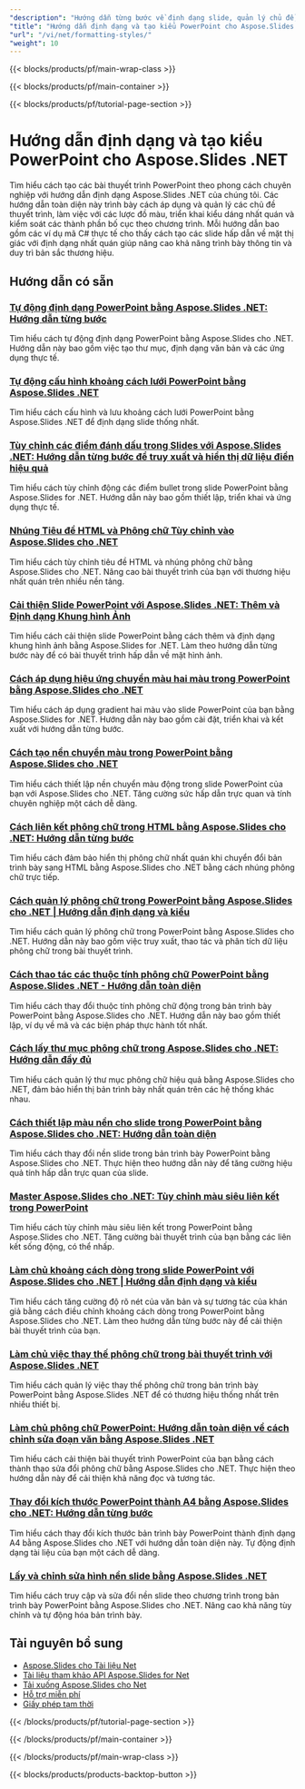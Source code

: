 ```yaml
---
"description": "Hướng dẫn từng bước về định dạng slide, quản lý chủ đề, kiểu và thiết kế trực quan trong PowerPoint bằng Aspose.Slides cho .NET."
"title": "Hướng dẫn định dạng và tạo kiểu PowerPoint cho Aspose.Slides .NET"
"url": "/vi/net/formatting-styles/"
"weight": 10
---
```


{{< blocks/products/pf/main-wrap-class >}}

{{< blocks/products/pf/main-container >}}

{{< blocks/products/pf/tutorial-page-section >}}
# Hướng dẫn định dạng và tạo kiểu PowerPoint cho Aspose.Slides .NET

Tìm hiểu cách tạo các bài thuyết trình PowerPoint theo phong cách chuyên nghiệp với hướng dẫn định dạng Aspose.Slides .NET của chúng tôi. Các hướng dẫn toàn diện này trình bày cách áp dụng và quản lý các chủ đề thuyết trình, làm việc với các lược đồ màu, triển khai kiểu dáng nhất quán và kiểm soát các thành phần bố cục theo chương trình. Mỗi hướng dẫn bao gồm các ví dụ mã C# thực tế cho thấy cách tạo các slide hấp dẫn về mặt thị giác với định dạng nhất quán giúp nâng cao khả năng trình bày thông tin và duy trì bản sắc thương hiệu.

## Hướng dẫn có sẵn

### [Tự động định dạng PowerPoint bằng Aspose.Slides .NET: Hướng dẫn từng bước](./automate-ppt-formatting-asposeslides-net/)
Tìm hiểu cách tự động định dạng PowerPoint bằng Aspose.Slides cho .NET. Hướng dẫn này bao gồm việc tạo thư mục, định dạng văn bản và các ứng dụng thực tế.

### [Tự động cấu hình khoảng cách lưới PowerPoint bằng Aspose.Slides .NET](./configure-powerpoint-grid-spacing-aspose-slides-net/)
Tìm hiểu cách cấu hình và lưu khoảng cách lưới PowerPoint bằng Aspose.Slides .NET để định dạng slide thống nhất.

### [Tùy chỉnh các điểm đánh dấu trong Slides với Aspose.Slides .NET: Hướng dẫn từng bước để truy xuất và hiển thị dữ liệu điền hiệu quả](./customize-bullet-points-aspose-slides-net/)
Tìm hiểu cách tùy chỉnh động các điểm bullet trong slide PowerPoint bằng Aspose.Slides for .NET. Hướng dẫn này bao gồm thiết lập, triển khai và ứng dụng thực tế.

### [Nhúng Tiêu đề HTML và Phông chữ Tùy chỉnh vào Aspose.Slides cho .NET](./aspose-slides-html-fonts-embedding-net/)
Tìm hiểu cách tùy chỉnh tiêu đề HTML và nhúng phông chữ bằng Aspose.Slides cho .NET. Nâng cao bài thuyết trình của bạn với thương hiệu nhất quán trên nhiều nền tảng.

### [Cải thiện Slide PowerPoint với Aspose.Slides .NET: Thêm và Định dạng Khung hình Ảnh](./enhance-powerpoint-slides-asposeslides-net/)
Tìm hiểu cách cải thiện slide PowerPoint bằng cách thêm và định dạng khung hình ảnh bằng Aspose.Slides for .NET. Làm theo hướng dẫn từng bước này để có bài thuyết trình hấp dẫn về mặt hình ảnh.

### [Cách áp dụng hiệu ứng chuyển màu hai màu trong PowerPoint bằng Aspose.Slides cho .NET](./master-two-color-gradients-aspose-slides-net/)
Tìm hiểu cách áp dụng gradient hai màu vào slide PowerPoint của bạn bằng Aspose.Slides for .NET. Hướng dẫn này bao gồm cài đặt, triển khai và kết xuất với hướng dẫn từng bước.

### [Cách tạo nền chuyển màu trong PowerPoint bằng Aspose.Slides cho .NET](./gradient-background-aspose-slides-net/)
Tìm hiểu cách thiết lập nền chuyển màu động trong slide PowerPoint của bạn với Aspose.Slides cho .NET. Tăng cường sức hấp dẫn trực quan và tính chuyên nghiệp một cách dễ dàng.

### [Cách liên kết phông chữ trong HTML bằng Aspose.Slides cho .NET: Hướng dẫn từng bước](./font-linking-html-aspose-slides-net/)
Tìm hiểu cách đảm bảo hiển thị phông chữ nhất quán khi chuyển đổi bản trình bày sang HTML bằng Aspose.Slides cho .NET bằng cách nhúng phông chữ trực tiếp.

### [Cách quản lý phông chữ trong PowerPoint bằng Aspose.Slides cho .NET | Hướng dẫn định dạng và kiểu](./manage-fonts-powerpoint-aspose-slides-net/)
Tìm hiểu cách quản lý phông chữ trong PowerPoint bằng Aspose.Slides cho .NET. Hướng dẫn này bao gồm việc truy xuất, thao tác và phân tích dữ liệu phông chữ trong bài thuyết trình.

### [Cách thao tác các thuộc tính phông chữ PowerPoint bằng Aspose.Slides .NET - Hướng dẫn toàn diện](./manipulate-powerpoint-fonts-aspose-slides-net/)
Tìm hiểu cách thay đổi thuộc tính phông chữ động trong bản trình bày PowerPoint bằng Aspose.Slides cho .NET. Hướng dẫn này bao gồm thiết lập, ví dụ về mã và các biện pháp thực hành tốt nhất.

### [Cách lấy thư mục phông chữ trong Aspose.Slides cho .NET: Hướng dẫn đầy đủ](./guide-retrieving-font-folders-aspose-slides-net/)
Tìm hiểu cách quản lý thư mục phông chữ hiệu quả bằng Aspose.Slides cho .NET, đảm bảo hiển thị bản trình bày nhất quán trên các hệ thống khác nhau.

### [Cách thiết lập màu nền cho slide trong PowerPoint bằng Aspose.Slides cho .NET: Hướng dẫn toàn diện](./aspose-slides-dotnet-set-slide-background-color/)
Tìm hiểu cách thay đổi nền slide trong bản trình bày PowerPoint bằng Aspose.Slides cho .NET. Thực hiện theo hướng dẫn này để tăng cường hiệu quả tính hấp dẫn trực quan của slide.

### [Master Aspose.Slides cho .NET: Tùy chỉnh màu siêu liên kết trong PowerPoint](./customize-hyperlink-colors-aspose-slides-net/)
Tìm hiểu cách tùy chỉnh màu siêu liên kết trong PowerPoint bằng Aspose.Slides cho .NET. Tăng cường bài thuyết trình của bạn bằng các liên kết sống động, có thể nhấp.

### [Làm chủ khoảng cách dòng trong slide PowerPoint với Aspose.Slides cho .NET | Hướng dẫn định dạng và kiểu](./mastering-line-spacing-aspose-slides-net/)
Tìm hiểu cách tăng cường độ rõ nét của văn bản và sự tương tác của khán giả bằng cách điều chỉnh khoảng cách dòng trong PowerPoint bằng Aspose.Slides cho .NET. Làm theo hướng dẫn từng bước này để cải thiện bài thuyết trình của bạn.

### [Làm chủ việc thay thế phông chữ trong bài thuyết trình với Aspose.Slides .NET](./master-font-substitution-aspose-slides-net/)
Tìm hiểu cách quản lý việc thay thế phông chữ trong bản trình bày PowerPoint bằng Aspose.Slides .NET để có thương hiệu thống nhất trên nhiều thiết bị.

### [Làm chủ phông chữ PowerPoint: Hướng dẫn toàn diện về cách chỉnh sửa đoạn văn bằng Aspose.Slides .NET](./master-powerpoint-fonts-aspose-slides-net/)
Tìm hiểu cách cải thiện bài thuyết trình PowerPoint của bạn bằng cách thành thạo sửa đổi phông chữ bằng Aspose.Slides cho .NET. Thực hiện theo hướng dẫn này để cải thiện khả năng đọc và tương tác.

### [Thay đổi kích thước PowerPoint thành A4 bằng Aspose.Slides cho .NET: Hướng dẫn từng bước](./resize-ppt-to-a4-aspose-slides-dotnet-guide/)
Tìm hiểu cách thay đổi kích thước bản trình bày PowerPoint thành định dạng A4 bằng Aspose.Slides cho .NET với hướng dẫn toàn diện này. Tự động định dạng tài liệu của bạn một cách dễ dàng.

### [Lấy và chỉnh sửa hình nền slide bằng Aspose.Slides .NET](./retrieve-slide-background-aspose-slides-dotnet/)
Tìm hiểu cách truy cập và sửa đổi nền slide theo chương trình trong bản trình bày PowerPoint bằng Aspose.Slides cho .NET. Nâng cao khả năng tùy chỉnh và tự động hóa bản trình bày.

## Tài nguyên bổ sung

- [Aspose.Slides cho Tài liệu Net](https://docs.aspose.com/slides/net/)
- [Tài liệu tham khảo API Aspose.Slides for Net](https://reference.aspose.com/slides/net/)
- [Tải xuống Aspose.Slides cho Net](https://releases.aspose.com/slides/net/)
- [Hỗ trợ miễn phí](https://forum.aspose.com/)
- [Giấy phép tạm thời](https://purchase.aspose.com/temporary-license/)

{{< /blocks/products/pf/tutorial-page-section >}}

{{< /blocks/products/pf/main-container >}}

{{< /blocks/products/pf/main-wrap-class >}}

{{< blocks/products/products-backtop-button >}}